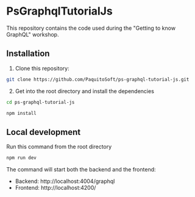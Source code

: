 # PsGraphqlTutorialJs

This repository contains the code used during the "Getting to know GraphQL" workshop.

## Installation

1. Clone this repository:
```bash
git clone https://github.com/PaquitoSoft/ps-graphql-tutorial-js.git
```

2. Get into the root directory and install the dependencies
```bash
cd ps-graphql-tutorial-js

npm install
```

## Local development

Run this command from the root directory
```bash
npm run dev
```

The command will start both the backend and the frontend:
* Backend: http://localhost:4004/graphql
* Frontend: http://localhost:4200/
